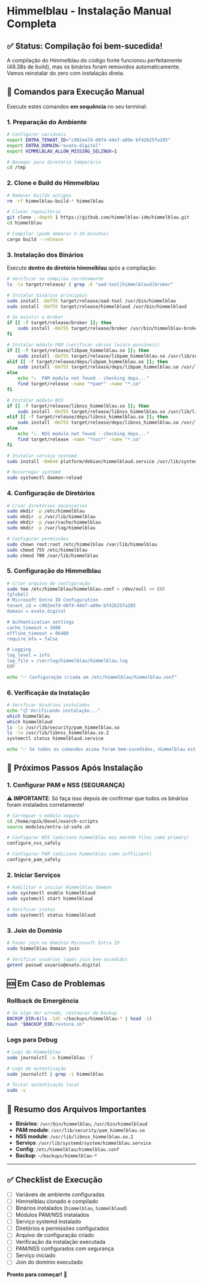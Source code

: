 # Himmelblau - Instalação Manual Completa

## ✅ Status: Compilação foi bem-sucedida!

A compilação do Himmelblau do código fonte funcionou perfeitamente (48.38s de build), mas os binários foram removidos automaticamente. Vamos reinstalar do zero com instalação direta.

## 🚀 Comandos para Execução Manual

Execute estes comandos **em sequência** no seu terminal:

### 1. Preparação do Ambiente

```bash
# Configurar variáveis
export ENTRA_TENANT_ID="c902ee7d-d8f4-44e7-a09e-bf42b25fa285"
export ENTRA_DOMAIN="exato.digital"
export HIMMELBLAU_ALLOW_MISSING_SELINUX=1

# Navegar para diretório temporário
cd /tmp
```

### 2. Clone e Build do Himmelblau

```bash
# Remover builds antigos
rm -rf himmelblau-build-* himmelblau

# Clonar repositório
git clone --depth 1 https://github.com/himmelblau-idm/himmelblau.git
cd himmelblau

# Compilar (pode demorar 5-10 minutos)
cargo build --release
```

### 3. Instalação dos Binários

Execute **dentro do diretório himmelblau** após a compilação:

```bash
# Verificar se compilou corretamente
ls -la target/release/ | grep -E "aad-tool|himmelblaud|broker"

# Instalar binários principais
sudo install -Dm755 target/release/aad-tool /usr/bin/himmelblau
sudo install -Dm755 target/release/himmelblaud /usr/bin/himmelblaud

# Se existir o broker
if [[ -f target/release/broker ]]; then
    sudo install -Dm755 target/release/broker /usr/bin/himmelblau-broker
fi

# Instalar módulo PAM (verificar vários locais possíveis)
if [[ -f target/release/libpam_himmelblau.so ]]; then
    sudo install -Dm755 target/release/libpam_himmelblau.so /usr/lib/security/pam_himmelblau.so
elif [[ -f target/release/deps/libpam_himmelblau.so ]]; then
    sudo install -Dm755 target/release/deps/libpam_himmelblau.so /usr/lib/security/pam_himmelblau.so
else
    echo "⚠️  PAM module not found - checking deps..."
    find target/release -name "*pam*" -name "*.so"
fi

# Instalar módulo NSS
if [[ -f target/release/libnss_himmelblau.so ]]; then
    sudo install -Dm755 target/release/libnss_himmelblau.so /usr/lib/libnss_himmelblau.so.2
elif [[ -f target/release/deps/libnss_himmelblau.so ]]; then
    sudo install -Dm755 target/release/deps/libnss_himmelblau.so /usr/lib/libnss_himmelblau.so.2
else
    echo "⚠️  NSS module not found - checking deps..."
    find target/release -name "*nss*" -name "*.so"
fi

# Instalar serviço systemd
sudo install -Dm644 platform/debian/himmelblaud.service /usr/lib/systemd/system/himmelblau.service

# Recarregar systemd
sudo systemctl daemon-reload
```

### 4. Configuração de Diretórios

```bash
# Criar diretórios necessários
sudo mkdir -p /etc/himmelblau
sudo mkdir -p /var/lib/himmelblau
sudo mkdir -p /var/cache/himmelblau
sudo mkdir -p /var/log/himmelblau

# Configurar permissões
sudo chown root:root /etc/himmelblau /var/lib/himmelblau
sudo chmod 755 /etc/himmelblau
sudo chmod 700 /var/lib/himmelblau
```

### 5. Configuração do Himmelblau

```bash
# Criar arquivo de configuração
sudo tee /etc/himmelblau/himmelblau.conf > /dev/null << EOF
[global]
# Microsoft Entra ID Configuration
tenant_id = c902ee7d-d8f4-44e7-a09e-bf42b25fa285
domain = exato.digital

# Authentication settings
cache_timeout = 3600
offline_timeout = 86400
require_mfa = false

# Logging
log_level = info
log_file = /var/log/himmelblau/himmelblau.log
EOF

echo "✅ Configuração criada em /etc/himmelblau/himmelblau.conf"
```

### 6. Verificação da Instalação

```bash
# Verificar binários instalados
echo "📋 Verificando instalação..."
which himmelblau
which himmelblaud
ls -la /usr/lib/security/pam_himmelblau.so
ls -la /usr/lib/libnss_himmelblau.so.2
systemctl status himmelblaud.service

echo "✅ Se todos os comandos acima foram bem-sucedidos, Himmelblau está instalado!"
```

## 🔧 Próximos Passos Após Instalação

### 1. Configurar PAM e NSS (SEGURANÇA)

⚠️ **IMPORTANTE**: Só faça isso depois de confirmar que todos os binários foram instalados corretamente!

```bash
# Carreguar o módulo seguro
cd /home/opik/Devel/exarch-scripts
source modules/entra-id-safe.sh

# Configurar NSS (adiciona himmelblau mas mantém files como primary)
configure_nss_safely

# Configurar PAM (adiciona himmelblau como sufficient)
configure_pam_safely
```

### 2. Iniciar Serviços

```bash
# Habilitar e iniciar Himmelblau daemon
sudo systemctl enable himmelblaud
sudo systemctl start himmelblaud

# Verificar status
sudo systemctl status himmelblaud
```

### 3. Join do Domínio

```bash
# Fazer join no domínio Microsoft Entra ID
sudo himmelblau domain join

# Verificar usuários (após join bem-sucedido)
getent passwd usuario@exato.digital
```

## 🆘 Em Caso de Problemas

### Rollback de Emergência

```bash
# Se algo der errado, restaurar do backup
BACKUP_DIR=$(ls -1dt ~/backups/himmelblau-* | head -1)
bash "$BACKUP_DIR/restore.sh"
```

### Logs para Debug

```bash
# Logs do Himmelblau
sudo journalctl -u himmelblau -f

# Logs de autenticação
sudo journalctl | grep -i himmelblau

# Testar autenticação local
sudo -v
```

## 📝 Resumo dos Arquivos Importantes

- **Binários**: `/usr/bin/himmelblau`, `/usr/bin/himmelblaud`
- **PAM module**: `/usr/lib/security/pam_himmelblau.so`
- **NSS module**: `/usr/lib/libnss_himmelblau.so.2`
- **Serviço**: `/usr/lib/systemd/system/himmelblau.service`
- **Config**: `/etc/himmelblau/himmelblau.conf`
- **Backup**: `~/backups/himmelblau-*`

---

## ✅ Checklist de Execução

- [ ] Variáveis de ambiente configuradas
- [ ] Himmelblau clonado e compilado
- [ ] Binários instalados (`himmelblau`, `himmelblaud`)
- [ ] Módulos PAM/NSS instalados
- [ ] Serviço systemd instalado
- [ ] Diretórios e permissões configurados
- [ ] Arquivo de configuração criado
- [ ] Verificação da instalação executada
- [ ] PAM/NSS configurados com segurança
- [ ] Serviço iniciado
- [ ] Join do domínio executado

**Pronto para começar!** 🚀